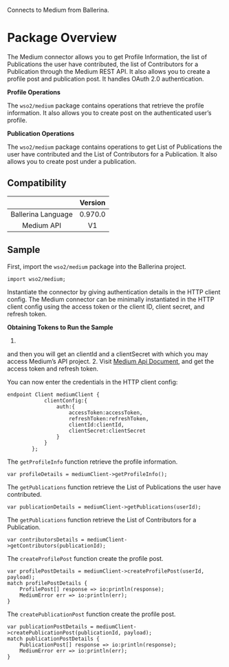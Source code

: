 Connects to Medium from Ballerina.

# Package Overview

The Medium connector allows you to get Profile Information, the list of Publications the user have 
contributed, the list of Contributors for a Publication through the Medium REST API. It also allows you to create a 
profile 
post and 
publication post.
It handles OAuth 2.0 authentication.

**Profile Operations**

The `wso2/medium` package contains operations that retrieve the profile information. It also allows you to create 
post on the authenticated user’s profile.

**Publication Operations**

The `wso2/medium` package contains operations to get List of Publications the user have contributed and the List of 
Contributors for a Publication. It also allows you to create post under a publication.

## Compatibility

|                                 |       Version                  |
|  :---------------------------:  |  :---------------------------: |
|  Ballerina Language             |   0.970.0                      |
|  Medium API         |   V1                           |

## Sample

First, import the `wso2/medium` package into the Ballerina project.

```ballerina
import wso2/medium;
```

Instantiate the connector by giving authentication details in the HTTP client config. The Medium 
connector can be minimally instantiated in the HTTP client config using the access token or the client ID, client secret, and refresh token.

**Obtaining Tokens to Run the Sample**

1. 
 and then you will get an clientId and a clientSecret with which you may access Medium’s API
project.
2. Visit [Medium Api Document](https://medium.com/me/applications), and get the access token and refresh token.

You can now enter the credentials in the HTTP client config:
```ballerina
endpoint Client mediumClient {
            clientConfig:{
                auth:{
                    accessToken:accessToken,
                    refreshToken:refreshToken,
                    clientId:clientId,
                    clientSecret:clientSecret
                }
            }
        };
```

The `getProfileInfo` function retrieve the profile information.
```ballerina
var profileDetails = mediumClient->getProfileInfo();
```

The `getPublications` function retrieve the List of Publications the user have contributed.
```ballerina
var publicationDetails = mediumClient->getPublications(userId);
```

The `getPublications` function retrieve the List of Contributors for a Publication.
```ballerina
var contributorsDetails = mediumClient->getContributors(publicationId);
```

The `createProfilePost` function create the profile post.
```ballerina
var profilePostDetails = mediumClient->createProfilePost(userId, payload);
match profilePostDetails {
    ProfilePost[] response => io:println(response);
    MediumError err => io:println(err);
}
```

The `createPublicationPost` function create the profile post.
```ballerina
var publicationPostDetails = mediumClient->createPublicationPost(publicationId, payload);
match publicationPostDetails {
    PublicationPost[] response => io:println(response);
    MediumError err => io:println(err);
}
```